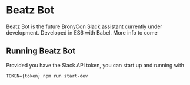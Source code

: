# Beatz Bot

Beatz Bot is the future BronyCon Slack assistant currently under development. Developed in ES6 with Babel. More info to come

## Running Beatz Bot

Provided you have the Slack API token, you can start up and running with

```node
TOKEN={token} npm run start-dev
```